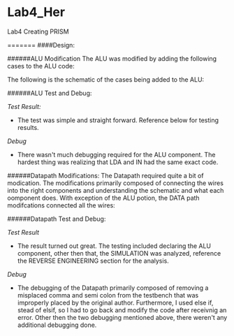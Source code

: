 Lab4_Her
========

Lab4 Creating PRISM

=======
####Design:


######ALU Modification
The ALU was modified by adding the following cases to the ALU code:

The following is the schematic of the cases being added to the ALU: 

######ALU Test and Debug:

*Test Result:*
  * The test was simple and straight forward. Reference below for testing results.


*Debug*
  * There wasn't much debugging required for the ALU component. The hardest thing was realizing that LDA and IN
had the same exact code.


######Datapath Modifications:
 The Datapath required quite a bit of modication. The modifications primarily composed of connecting the wires into the right components and understanding the schematic and what each oomponent does. With exception of the ALU potion, the DATA path modifcations connected all the wires:
 
 
######Datapath Test and Debug:

*Test Result*
 *  The result turned out great. The testing included declaring the ALU component, other then that, the SIMULATION was analyzed, reference the REVERSE ENGINEERING section for the analysis.
 
*Debug*
  * The debugging of the Datapath primarily composed of removing a misplaced comma and semi colon from the testbench that was improperly placed by the original author. Furthermore, I used else if, stead of elsif, so I had to go back and modify the code after receivnig an error. Other then the two debugging mentioned above, there weren't any additional debugging done.
  
